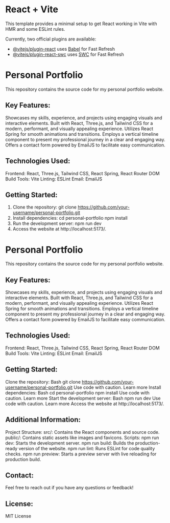 # React + Vite

This template provides a minimal setup to get React working in Vite with HMR and some ESLint rules.

Currently, two official plugins are available:

- [@vitejs/plugin-react](https://github.com/vitejs/vite-plugin-react/blob/main/packages/plugin-react/README.md) uses [Babel](https://babeljs.io/) for Fast Refresh
- [@vitejs/plugin-react-swc](https://github.com/vitejs/vite-plugin-react-swc) uses [SWC](https://swc.rs/) for Fast Refresh


# Personal Portfolio

This repository contains the source code for my personal portfolio website.

## Key Features:

Showcases my skills, experience, and projects using engaging visuals and interactive elements.
Built with React, Three.js, and Tailwind CSS for a modern, performant, and visually appealing experience.
Utilizes React Spring for smooth animations and transitions.
Employs a vertical timeline component to present my professional journey in a clear and engaging way.
Offers a contact form powered by EmailJS to facilitate easy communication.
## Technologies Used:

Frontend: React, Three.js, Tailwind CSS, React Spring, React Router DOM
Build Tools: Vite
Linting: ESLint
Email: EmailJS
## Getting Started:
1. Clone the repository: git clone https://github.com/your-username/personal-portfolio.git
2. Install dependencies: cd personal-portfolio
                         npm install
3. Run the development server: npm run dev
4. Access the website at http://localhost:5173/.


# Personal Portfolio

This repository contains the source code for my personal portfolio website.

## Key Features:

Showcases my skills, experience, and projects using engaging visuals and interactive elements.
Built with React, Three.js, and Tailwind CSS for a modern, performant, and visually appealing experience.
Utilizes React Spring for smooth animations and transitions.
Employs a vertical timeline component to present my professional journey in a clear and engaging way.
Offers a contact form powered by EmailJS to facilitate easy communication.
## Technologies Used:

Frontend: React, Three.js, Tailwind CSS, React Spring, React Router DOM
Build Tools: Vite
Linting: ESLint
Email: EmailJS
## Getting Started:

Clone the repository:
Bash
git clone https://github.com/your-username/personal-portfolio.git
Use code with caution. Learn more
Install dependencies:
Bash
cd personal-portfolio
npm install
Use code with caution. Learn more
Start the development server:
Bash
npm run dev
Use code with caution. Learn more
Access the website at http://localhost:5173/.
## Additional Information:

Project Structure:
src/: Contains the React components and source code.
public/: Contains static assets like images and favicons.
Scripts:
npm run dev: Starts the development server.
npm run build: Builds the production-ready version of the website.
npm run lint: Runs ESLint for code quality checks.
npm run preview: Starts a preview server with live reloading for production build.
## Contact:

Feel free to reach out if you have any questions or feedback!

## License:

MIT License

